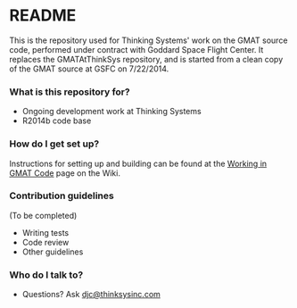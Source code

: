 # README #
This is the repository used for Thinking Systems' work on the GMAT source code, performed under contract with Goddard Space Flight Center.  It replaces the GMATAtThinkSys repository, and is started from a clean copy of the GMAT source at GSFC on 7/22/2014.

### What is this repository for? ###

* Ongoing development work at Thinking Systems
* R2014b code base

### How do I get set up? ###

Instructions for setting up and building can be found at the [Working in GMAT Code](https://thinksysinc.atlassian.net/wiki/display/GOATS/Working+in+GMAT+Code) page on the Wiki.

### Contribution guidelines ###

(To be completed)

* Writing tests
* Code review
* Other guidelines

### Who do I talk to? ###

* Questions?  Ask djc@thinksysinc.com